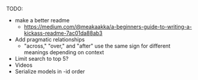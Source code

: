 TODO:

- make a better readme
  - https://medium.com/@meakaakka/a-beginners-guide-to-writing-a-kickass-readme-7ac01da88ab3
- Add pragmatic relationships
  - "across," "over," and "after" use the same sign for different meanings depending on context
- Limit search to top 5?
- Videos
- Serialize models in -id order
